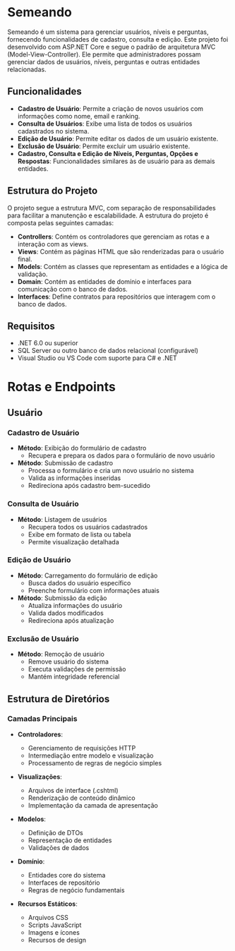 # Semeando

Semeando é um sistema para gerenciar usuários, níveis e perguntas, fornecendo funcionalidades de cadastro, consulta e edição. Este projeto foi desenvolvido com ASP.NET Core e segue o padrão de arquitetura MVC (Model-View-Controller). Ele permite que administradores possam gerenciar dados de usuários, níveis, perguntas e outras entidades relacionadas.

## Funcionalidades

- **Cadastro de Usuário**: Permite a criação de novos usuários com informações como nome, email e ranking.
- **Consulta de Usuários**: Exibe uma lista de todos os usuários cadastrados no sistema.
- **Edição de Usuário**: Permite editar os dados de um usuário existente.
- **Exclusão de Usuário**: Permite excluir um usuário existente.
- **Cadastro, Consulta e Edição de Níveis, Perguntas, Opções e Respostas**: Funcionalidades similares às de usuário para as demais entidades.

## Estrutura do Projeto

O projeto segue a estrutura MVC, com separação de responsabilidades para facilitar a manutenção e escalabilidade. A estrutura do projeto é composta pelas seguintes camadas:

- **Controllers**: Contém os controladores que gerenciam as rotas e a interação com as views.
- **Views**: Contém as páginas HTML que são renderizadas para o usuário final.
- **Models**: Contém as classes que representam as entidades e a lógica de validação.
- **Domain**: Contém as entidades de domínio e interfaces para comunicação com o banco de dados.
- **Interfaces**: Define contratos para repositórios que interagem com o banco de dados.

## Requisitos

- .NET 6.0 ou superior
- SQL Server ou outro banco de dados relacional (configurável)
- Visual Studio ou VS Code com suporte para C# e .NET

# Rotas e Endpoints

## Usuário

### Cadastro de Usuário

- **Método**: Exibição do formulário de cadastro
  - Recupera e prepara os dados para o formulário de novo usuário
- **Método**: Submissão de cadastro
  - Processa o formulário e cria um novo usuário no sistema
  - Valida as informações inseridas
  - Redireciona após cadastro bem-sucedido

### Consulta de Usuário

- **Método**: Listagem de usuários
  - Recupera todos os usuários cadastrados
  - Exibe em formato de lista ou tabela
  - Permite visualização detalhada

### Edição de Usuário

- **Método**: Carregamento do formulário de edição
  - Busca dados do usuário específico
  - Preenche formulário com informações atuais
- **Método**: Submissão da edição
  - Atualiza informações do usuário
  - Valida dados modificados
  - Redireciona após atualização

### Exclusão de Usuário

- **Método**: Remoção de usuário
  - Remove usuário do sistema
  - Executa validações de permissão
  - Mantém integridade referencial

## Estrutura de Diretórios

### Camadas Principais

- **Controladores**: 
  - Gerenciamento de requisições HTTP
  - Intermediação entre modelo e visualização
  - Processamento de regras de negócio simples

- **Visualizações**: 
  - Arquivos de interface (.cshtml)
  - Renderização de conteúdo dinâmico
  - Implementação da camada de apresentação

- **Modelos**: 
  - Definição de DTOs
  - Representação de entidades
  - Validações de dados

- **Domínio**: 
  - Entidades core do sistema
  - Interfaces de repositório
  - Regras de negócio fundamentais

- **Recursos Estáticos**: 
  - Arquivos CSS
  - Scripts JavaScript
  - Imagens e ícones
  - Recursos de design
